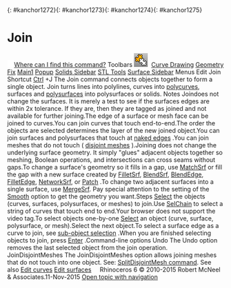 ---
---

{: #kanchor1272}{: #kanchor1273}{: #kanchor1274}{: #kanchor1275}
# Join
 [![images/transparent.gif](images/transparent.gif)Where can I find this command?](javascript:void(0);) Toolbars
![images/join.png](images/join.png) [Curve Drawing](curve-drawing-toolbar.html)  [Geometry Fix](geometry-fix-toolbar.html)  [Main1](main1-toolbar.html)  [Popup](popup-toolbar.html)  [Solids Sidebar](solids-sidebar-toolbar.html)  [STL Tools](stl-tools-toolbar.html)  [Surface Sidebar](surface-sidebar-toolbar.html) 
Menus
Edit
Join
Shortcut
 [Ctrl](ctrl-key.html) +J
The Join command connects objects together to form a single object.
Join turns lines into polylines, curves into [polycurves](polycurve.html), surfaces and [polysurfaces](polysurface.html) into polysurfaces or solids.
Notes
Joindoes not change the surfaces. It is merely a test to see if the surfaces edges are within 2x tolerance. If they are, then they are tagged as joined and not available for further joining.The edge of a surface or mesh face can be joined to curves.You can join curves that touch end-to-end.The order the objects are selected determines the layer of the new joined object.You can join surfaces and polysurfaces that touch at [naked edges](showedges.html) .You can join meshes that do not touch ( [disjoint meshes](splitdisjointmesh.html) ).Joining does not change the underlying surface geometry. It simply "glues" adjacent objects together so meshing, Boolean operations, and intersections can cross seams without gaps.To change a surface's geometry so it fills in a gap, use [MatchSrf](matchsrf.html) or fill the gap with a new surface created by [FilletSrf](filletsrf.html), [BlendSrf](blendsrf.html), [BlendEdge](blendedge.html), [FilletEdge](filletedge.html), [NetworkSrf](networksrf.html), or [Patch](patch.html) .To change two adjacent surfaces into a single surface, use [MergeSrf](mergesrf.html). Pay special attention to the setting of the [Smooth](mergesrf.html#smooth) option to get the geometry you want.Steps
 [Select](select-objects.html) the objects (curves, surfaces, polysurfaces, or meshes) to join.Use [SelChain](selection-commands.html#selchain) to select a string of curves that touch end to end.Your browser does not support the video tag.To select objects one-by-one
 [Select](select-objects.html) an object (curve, surface, polysurface, or mesh).Select the next object.To select a surface edge as a curve to join, see [sub-object selection](selection-commands.html#sub-object-selection) .When you are finished selecting objects to join, press [Enter](enter-key.html) .Command-line options
Undo
The Undo option removes the last selected object from the join operation.
JoinDisjointMeshes
The JoinDisjointMeshes option allows joining meshes that do not touch into one object.
See: [SplitDisjointMesh command](splitdisjointmesh.html).
See also
 [Edit curves](sak-curvetools.html) 
 [Edit surfaces](sak-surfacetools.html) 
&#160;
&#160;
Rhinoceros 6 © 2010-2015 Robert McNeel &amp; Associates.11-Nov-2015
 [Open topic with navigation](join.html) 

